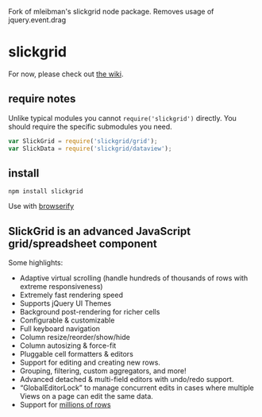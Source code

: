 Fork of mleibman's slickgrid node package. Removes usage of jquery.event.drag

# slickgrid

For now, please check out [the wiki](https://github.com/mleibman/SlickGrid/wiki).

## require notes

Unlike typical modules you cannot ```require('slickgrid')``` directly. You should require the specific submodules you need.

```js
var SlickGrid = require('slickgrid/grid');
var SlickData = require('slickgrid/dataview');
```

## install

```
npm install slickgrid
```

Use with [browserify](http://browserify.org)

## SlickGrid is an advanced JavaScript grid/spreadsheet component

Some highlights:

* Adaptive virtual scrolling (handle hundreds of thousands of rows with extreme responsiveness)
* Extremely fast rendering speed
* Supports jQuery UI Themes
* Background post-rendering for richer cells
* Configurable & customizable
* Full keyboard navigation
* Column resize/reorder/show/hide
* Column autosizing & force-fit
* Pluggable cell formatters & editors
* Support for editing and creating new rows.
* Grouping, filtering, custom aggregators, and more!
* Advanced detached & multi-field editors with undo/redo support.
* “GlobalEditorLock” to manage concurrent edits in cases where multiple Views on a page can edit the same data.
* Support for [millions of rows](http://stackoverflow.com/a/2569488/1269037)
